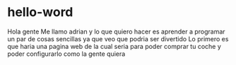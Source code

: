 # hello-word
Hola gente 
Me llamo adrian y lo que quiero hacer es aprender a programar un par de cosas sencillas ya que veo que podria ser divertido
Lo primero es que haria una pagina web de la cual seria para poder comprar tu coche y poder configurarlo como la gente quiera 
